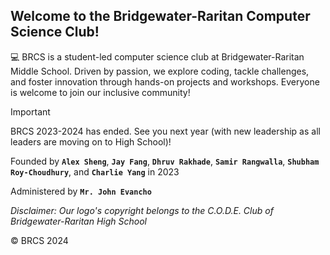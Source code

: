 ## Welcome to the Bridgewater-Raritan Computer Science Club!

💻 BRCS is a student-led computer science club at Bridgewater-Raritan Middle School. Driven by passion, we explore coding, tackle challenges, and foster innovation through hands-on projects and workshops. Everyone is welcome to join our inclusive community!

> [!IMPORTANT]  
> BRCS 2023-2024 has ended. See you next year (with new leadership as all leaders are moving on to High School)!

Founded by **`Alex Sheng`**, **`Jay Fang`**, **`Dhruv Rakhade`**, **`Samir Rangwalla`**, **`Shubham Roy-Choudhury`**, and **`Charlie Yang`** in 2023

Administered by **`Mr. John Evancho`**

*Disclaimer: Our logo's copyright belongs to the C.O.D.E. Club of Bridgewater-Raritan High School*

© BRCS 2024

<!-- ✨ Bridgewater-Raritan-Cybersecurity/.github is a special repository: this README.md will appear on your public organization profile, visible to anyone.
 -->
